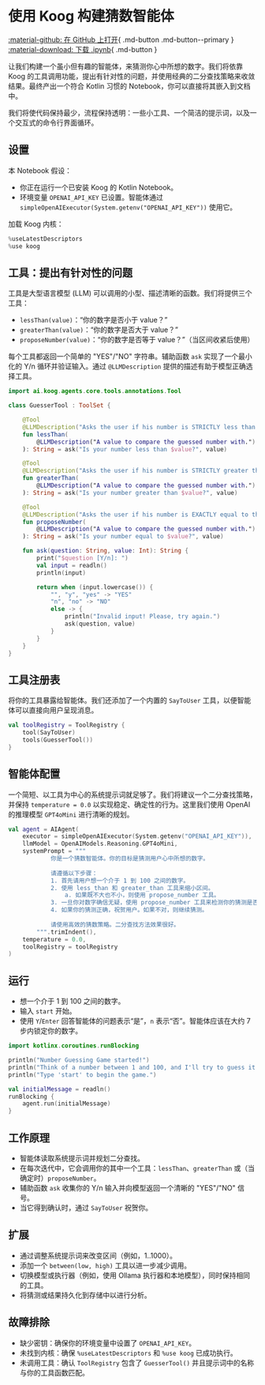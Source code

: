 # 使用 Koog 构建猜数智能体

[:material-github: 在 GitHub 上打开](
https://github.com/JetBrains/koog/blob/develop/examples/notebooks/Guesser.ipynb
){ .md-button .md-button--primary }
[:material-download: 下载 .ipynb](
https://raw.githubusercontent.com/JetBrains/koog/develop/examples/notebooks/Guesser.ipynb
){ .md-button }

让我们构建一个虽小但有趣的智能体，来猜测你心中所想的数字。我们将依靠 Koog 的工具调用功能，提出有针对性的问题，并使用经典的二分查找策略来收敛结果。最终产出一个符合 Kotlin 习惯的 Notebook，你可以直接将其嵌入到文档中。

我们将使代码保持最少，流程保持透明：一些小工具、一个简洁的提示词，以及一个交互式的命令行界面循环。

## 设置

本 Notebook 假设：
- 你正在运行一个已安装 Koog 的 Kotlin Notebook。
- 环境变量 `OPENAI_API_KEY` 已设置。智能体通过 `simpleOpenAIExecutor(System.getenv("OPENAI_API_KEY"))` 使用它。

加载 Koog 内核：

```kotlin
%useLatestDescriptors
%use koog
```

## 工具：提出有针对性的问题

工具是大型语言模型 (LLM) 可以调用的小型、描述清晰的函数。我们将提供三个工具：
- `lessThan(value)`：“你的数字是否小于 value？”
- `greaterThan(value)`：“你的数字是否大于 value？”
- `proposeNumber(value)`：“你的数字是否等于 value？”（当区间收紧后使用）

每个工具都返回一个简单的 "YES"/"NO" 字符串。辅助函数 `ask` 实现了一个最小化的 Y/n 循环并验证输入。通过 `@LLMDescription` 提供的描述有助于模型正确选择工具。

```kotlin
import ai.koog.agents.core.tools.annotations.Tool

class GuesserTool : ToolSet {

    @Tool
    @LLMDescription("Asks the user if his number is STRICTLY less than a given value.")
    fun lessThan(
        @LLMDescription("A value to compare the guessed number with.") value: Int
    ): String = ask("Is your number less than $value?", value)

    @Tool
    @LLMDescription("Asks the user if his number is STRICTLY greater than a given value.")
    fun greaterThan(
        @LLMDescription("A value to compare the guessed number with.") value: Int
    ): String = ask("Is your number greater than $value?", value)

    @Tool
    @LLMDescription("Asks the user if his number is EXACTLY equal to the given number. Only use this tool once you've narrowed down your answer.")
    fun proposeNumber(
        @LLMDescription("A value to compare the guessed number with.") value: Int
    ): String = ask("Is your number equal to $value?", value)

    fun ask(question: String, value: Int): String {
        print("$question [Y/n]: ")
        val input = readln()
        println(input)

        return when (input.lowercase()) {
            "", "y", "yes" -> "YES"
            "n", "no" -> "NO"
            else -> {
                println("Invalid input! Please, try again.")
                ask(question, value)
            }
        }
    }
}
```

## 工具注册表

将你的工具暴露给智能体。我们还添加了一个内置的 `SayToUser` 工具，以便智能体可以直接向用户呈现消息。

```kotlin
val toolRegistry = ToolRegistry {
    tool(SayToUser)
    tools(GuesserTool())
}
```

## 智能体配置

一个简短、以工具为中心的系统提示词就足够了。我们将建议一个二分查找策略，并保持 `temperature = 0.0` 以实现稳定、确定性的行为。这里我们使用 OpenAI 的推理模型 `GPT4oMini` 进行清晰的规划。

```kotlin
val agent = AIAgent(
    executor = simpleOpenAIExecutor(System.getenv("OPENAI_API_KEY")),
    llmModel = OpenAIModels.Reasoning.GPT4oMini,
    systemPrompt = """
            你是一个猜数智能体。你的目标是猜测用户心中所想的数字。
            
            请遵循以下步骤：
            1. 首先请用户想一个介于 1 到 100 之间的数字。
            2. 使用 less_than 和 greater_than 工具来缩小区间。
                a. 如果既不大也不小，则使用 propose_number 工具。
            3. 一旦你对数字确信无疑，使用 propose_number 工具来检测你的猜测是否正确。
            4. 如果你的猜测正确，祝贺用户。如果不对，则继续猜测。
            
            请使用高效的猜数策略。二分查找方法效果很好。
        """.trimIndent(),
    temperature = 0.0,
    toolRegistry = toolRegistry
)
```

## 运行

- 想一个介于 1 到 100 之间的数字。
- 输入 `start` 开始。
- 使用 `Y`/`Enter` 回答智能体的问题表示“是”，`n` 表示“否”。智能体应该在大约 7 步内锁定你的数字。

```kotlin
import kotlinx.coroutines.runBlocking

println("Number Guessing Game started!")
println("Think of a number between 1 and 100, and I'll try to guess it.")
println("Type 'start' to begin the game.")

val initialMessage = readln()
runBlocking {
    agent.run(initialMessage)
}
```

## 工作原理

- 智能体读取系统提示词并规划二分查找。
- 在每次迭代中，它会调用你的其中一个工具：`lessThan`、`greaterThan` 或（当确定时）`proposeNumber`。
- 辅助函数 `ask` 收集你的 Y/n 输入并向模型返回一个清晰的 "YES"/"NO" 信号。
- 当它得到确认时，通过 `SayToUser` 祝贺你。

## 扩展

- 通过调整系统提示词来改变区间（例如，1..1000）。
- 添加一个 `between(low, high)` 工具以进一步减少调用。
- 切换模型或执行器（例如，使用 Ollama 执行器和本地模型），同时保持相同的工具。
- 将猜测或结果持久化到存储中以进行分析。

## 故障排除

- 缺少密钥：确保你的环境变量中设置了 `OPENAI_API_KEY`。
- 未找到内核：确保 `%useLatestDescriptors` 和 `%use koog` 已成功执行。
- 未调用工具：确认 `ToolRegistry` 包含了 `GuesserTool()` 并且提示词中的名称与你的工具函数匹配。
